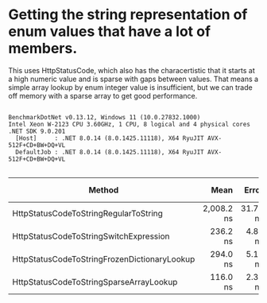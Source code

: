 # Getting the string representation of enum values that have a lot of members.

This uses HttpStatusCode, which also has the characertistic that it starts at a high numeric value and is sparse with gaps between values. That means a simple array lookup by enum integer value is insufficient, but we can trade off memory with a sparse array to get good performance.

```

BenchmarkDotNet v0.13.12, Windows 11 (10.0.27832.1000)
Intel Xeon W-2123 CPU 3.60GHz, 1 CPU, 8 logical and 4 physical cores
.NET SDK 9.0.201
  [Host]     : .NET 8.0.14 (8.0.1425.11118), X64 RyuJIT AVX-512F+CD+BW+DQ+VL
  DefaultJob : .NET 8.0.14 (8.0.1425.11118), X64 RyuJIT AVX-512F+CD+BW+DQ+VL


```
| Method                                       | Mean       | Error    | StdDev   | Median     | Ratio | RatioSD | Gen0   | Allocated | Alloc Ratio |
|--------------------------------------------- |-----------:|---------:|---------:|-----------:|------:|--------:|-------:|----------:|------------:|
| HttpStatusCodeToStringRegularToString        | 2,008.2 ns | 31.71 ns | 28.11 ns | 2,005.3 ns | 17.16 |    0.73 | 0.3700 |    1610 B |          NA |
| HttpStatusCodeToStringSwitchExpression       |   236.2 ns |  4.80 ns | 13.77 ns |   234.3 ns |  1.98 |    0.12 |      - |         - |          NA |
| HttpStatusCodeToStringFrozenDictionaryLookup |   294.0 ns |  5.15 ns |  7.05 ns |   292.8 ns |  2.55 |    0.10 |      - |         - |          NA |
| HttpStatusCodeToStringSparseArrayLookup      |   116.0 ns |  2.36 ns |  4.00 ns |   114.1 ns |  1.00 |    0.00 |      - |         - |          NA |
